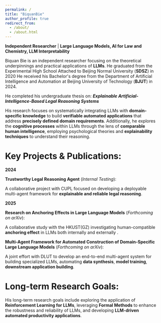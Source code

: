 ```yaml
---
permalink: /
title: "BiquanBie"
author_profile: true
redirect_from: 
  - /about/
  - /about.html
---
```

**Independent Researcher** | **Large Language Models, AI for Law and Chemistry, LLM Interpretability**

Biquan Bie is an independent researcher focusing on the theoretical underpinnings and practical applications of **LLMs**. 
He graduated from the Experimental High School Attached to Beijing Normal University (**SDSZ**) in 2020
He received his Bachelor's degree from the Department of Artificial Intelligence and Automation at Beijing University of Technology (**BJUT**) in 2024.

He completed his undergraduate thesis on: ***Explainable Artificial-Intelligence-Based Legal Reasoning Systems***

His research focuses on systematically integrating LLMs with **domain-specific knowledge** to build **verifiable automated applications** that address **precisely defined domain requirements**. Additionally, he explores the **cognitive processes** within LLMs through the lens of **comparable human intelligence**, employing psychological theories and **explainability techniques** to understand their reasoning.


**Key Projects & Publications:**
====
**2024**

**Trustworthy Legal Reasoning Agent** (*Internal Testing*):

A collaborative project with CUPL focused on developing a deployable multi-agent framework for **explainable and reliable legal reasoning**.

**2025**

**Research on Anchoring Effects in Large Language Models** (*Forthcoming on arXiv*):

A collaborative study with the HKUST(GZ) investigating human-compatible **anchoring effect** in LLMs both internally and externally .

**Multi-Agent Framework for Automated Construction of Domain-Specific Large Language Models** (*Forthcoming on arXiv*):

A joint effort with DLUT to develop an end-to-end multi-agent system for building specialized LLMs, automating **data synthesis**, **model training**, **downstream application building**.

Long-term Research Goals:
======
His long-term research goals include exploring the application of **Reinforcement Learning for LLMs**,  leveraging **Formal Methods** to enhance the robustness and reliability of LLMs, and developing **LLM-driven automated productivity applications**.

